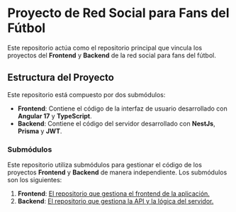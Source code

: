 # Proyecto de Red Social para Fans del Fútbol

Este repositorio actúa como el repositorio principal que vincula los proyectos del **Frontend** y **Backend** de la red social para fans del fútbol.

## Estructura del Proyecto

Este repositorio está compuesto por dos submódulos:

- **Frontend**: Contiene el código de la interfaz de usuario desarrollado con **Angular 17** y **TypeScript**.
- **Backend**: Contiene el código del servidor desarrollado con **NestJs**, **Prisma** y **JWT**.

### Submódulos

Este repositorio utiliza submódulos para gestionar el código de los proyectos **Frontend** y **Backend** de manera independiente. Los submódulos son los siguientes:

1. **Frontend**: [El repositorio que gestiona el frontend de la aplicación.](https://github.com/isdi-coders-2023/Kevin-Gonzales-Final-Project-202402-Mad-Front)
2. **Backend**: [El repositorio que gestiona la API y la lógica del servidor.](https://github.com/isdi-coders-2023/Kevin-Gonzales-Final-Project-202402-Mad-Back)
